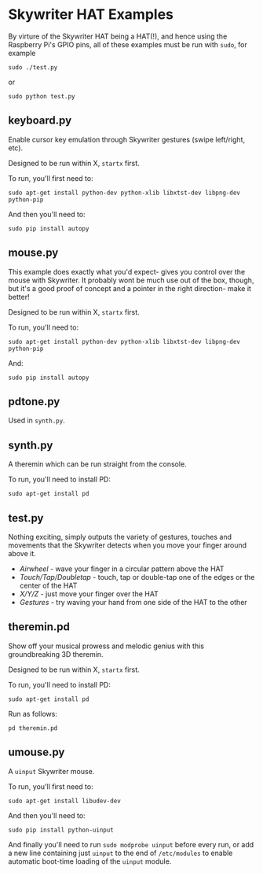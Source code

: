 Skywriter HAT Examples
======================

By virture of the Skywriter HAT being a HAT(!), and hence using the Raspberry Pi's GPIO pins, all of these examples must be run with `sudo`, for example

    sudo ./test.py

or

    sudo python test.py


keyboard.py
-----------

Enable cursor key emulation through Skywriter gestures (swipe left/right, etc).

Designed to be run within X, `startx` first.

To run, you'll first need to:

    sudo apt-get install python-dev python-xlib libxtst-dev libpng-dev python-pip

And then you'll need to:

    sudo pip install autopy


mouse.py
--------

This example does exactly what you'd expect- gives you control over the mouse with Skywriter. It probably wont be much use out of the box, though, but it's a good proof of concept and a pointer in the right direction- make it better!

Designed to be run within X, `startx` first.

To run, you'll need to:

    sudo apt-get install python-dev python-xlib libxtst-dev libpng-dev python-pip

And:

    sudo pip install autopy


pdtone.py
---------

Used in `synth.py`.


synth.py
--------

A theremin which can be run straight from the console.

To run, you'll need to install PD:

    sudo apt-get install pd


test.py
-------

Nothing exciting, simply outputs the variety of gestures, touches and movements that the Skywriter detects when you move your finger around above it.

* *Airwheel* - wave your finger in a circular pattern above the HAT
* *Touch/Tap/Doubletap* - touch, tap or double-tap one of the edges or the center of the HAT
* *X/Y/Z* - just move your finger over the HAT
* *Gestures* - try waving your hand from one side of the HAT to the other


theremin.pd
-----------

Show off your musical prowess and melodic genius with this groundbreaking 3D theremin. 

Designed to be run within X, `startx` first.

To run, you'll need to install PD:

    sudo apt-get install pd

Run as follows:

    pd theremin.pd


umouse.py
---------

A `uinput` Skywriter mouse.

To run, you'll first need to:

    sudo apt-get install libudev-dev

And then you'll need to:

    sudo pip install python-uinput
    
And finally you'll need to run `sudo modprobe uinput` before every run, or add a new line containing just `uinput` to the end of `/etc/modules` to enable automatic boot-time loading of the `uinput` module.
